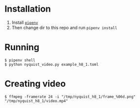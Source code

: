 # Installation

1. Install [`pipenv`](https://pipenv.pypa.io/en/latest/install/#installing-pipenv)
1. Then change dir to this repo and run `pipenv install`

# Running

```
$ pipenv shell
$ python nyquist_video.py example_h8_1.toml
```

# Creating video

```
$ ffmpeg -framerate 24 -i "/tmp/nyquist_h8_1/frame_%06d.png" "/tmp/nyquist_h8_1/video.mp4"
```
